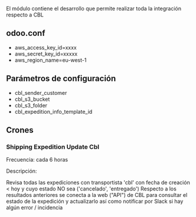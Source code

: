 El módulo contiene el desarrollo que permite realizar toda la integración respecto a CBL

## odoo.conf
- aws_access_key_id=xxxx
- aws_secret_key_id=xxxxx
- aws_region_name=eu-west-1

## Parámetros de configuración
- cbl_sender_customer
- cbl_s3_bucket
- cbl_s3_folder
- cbl_expedition_info_template_id

## Crones

### Shipping Expedition Update Cbl 
Frecuencia: cada 6 horas

Descripción: 

Revisa todas las expediciones con transportista 'cbl' con fecha de creación < hoy y cuyo estado NO sea ('cancelado', 'entregado')
Respecto a los resultados anteriores se conecta a la web ("API") de CBL para consultar el estado de la expedición y actualizarlo así como notificar por Slack si hay algún error / incidencia
